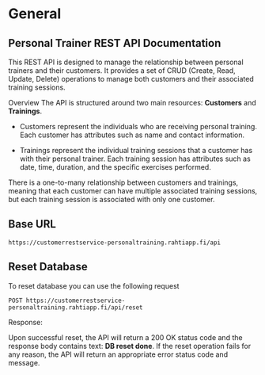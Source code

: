 # General

## Personal Trainer REST API Documentation

This REST API is designed to manage the relationship between personal trainers and their customers. It provides a set of CRUD (Create, Read, Update, Delete) operations to manage both customers and their associated training sessions.

Overview
The API is structured around two main resources: **Customers** and **Trainings**.

- Customers represent the individuals who are receiving personal training. Each customer has attributes such as name and contact information.

- Trainings represent the individual training sessions that a customer has with their personal trainer. Each training session has attributes such as date, time, duration, and the specific exercises performed.

There is a one-to-many relationship between customers and trainings, meaning that each customer can have multiple associated training sessions, but each training session is associated with only one customer.

## Base URL
```
https://customerrestservice-personaltraining.rahtiapp.fi/api
```

## Reset Database
To reset database you can use the following request

```
POST https://customerrestservice-personaltraining.rahtiapp.fi/api/reset
```
Response:

Upon successful reset, the API will return a 200 OK status code and the response body contains text: **DB reset done**. If the reset operation fails for any reason, the API will return an appropriate error status code and message.
